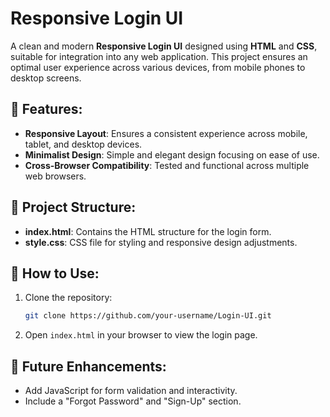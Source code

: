 # Responsive Login UI

A clean and modern **Responsive Login UI** designed using **HTML** and **CSS**, suitable for integration into any web application. This project ensures an optimal user experience across various devices, from mobile phones to desktop screens.

## 🚀 Features:
- **Responsive Layout**: Ensures a consistent experience across mobile, tablet, and desktop devices.
- **Minimalist Design**: Simple and elegant design focusing on ease of use.
- **Cross-Browser Compatibility**: Tested and functional across multiple web browsers.

## 📂 Project Structure:
- **index.html**: Contains the HTML structure for the login form.
- **style.css**: CSS file for styling and responsive design adjustments.

## 📄 How to Use:
1. Clone the repository:
   ```bash
   git clone https://github.com/your-username/Login-UI.git
   ```
2. Open `index.html` in your browser to view the login page.

## 🌟 Future Enhancements:
- Add JavaScript for form validation and interactivity.
- Include a "Forgot Password" and "Sign-Up" section.
